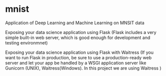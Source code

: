 # mnist
Application of Deep Learning and Machine Learning on MNSIT data

Exposing your data science application using Flask (Flask includes a very simple built-in web server, which is good enough for development and testing environmnet)

Exposing your data science application using Flask with Waitress (If you want to run Flask in production, be sure to use a production-ready web server and let your app be handled by a WSGI application server like Gunicorn (UNIX), Waitress(Windows). In this project we are using Waitress )
